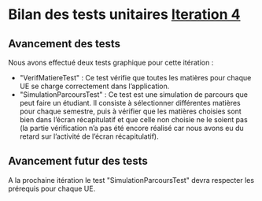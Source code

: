 # Bilan des tests unitaires [Iteration 4](https://github.com/L3-Info-Miage-Universite-Cote-D-Azur/pl2020-plpld/milestone/4)

## Avancement des tests
Nous avons effectué deux tests graphique pour cette itération :
- "VerifMatiereTest" : Ce test vérifie que toutes les matières pour chaque UE se charge correctement dans l’application.
- "SimulationParcoursTest" : Ce test est une simulation de parcours que peut faire un étudiant. Il consiste à sélectionner différentes matières pour chaque semestre, puis à vérifier que les matières choisies sont bien dans l’écran récapitulatif et que celle non choisie ne le soient pas (la partie vérification n’a pas été encore réalisé car nous avons eu du retard sur l’activité de l’écran récapitulatif). 

## Avancement futur des tests
A la prochaine itération le test "SimulationParcoursTest" devra respecter les prérequis pour chaque UE.